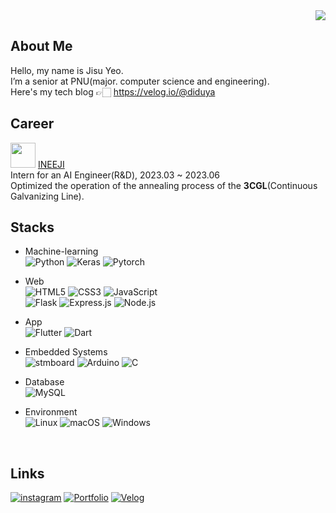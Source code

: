 <div align="right">
<a href="https://hits.seeyoufarm.com"><img src="https://hits.seeyoufarm.com/api/count/incr/badge.svg?url=https%3A%2F%2Fgithub.com%2FYeoJiSu&count_bg=%23C23EA9&title_bg=%23555555&icon=&icon_color=%23E7E7E7&title=hits&edge_flat=false"/></a>
</div>

## About Me
Hello, my name is Jisu Yeo. <br> I’m a senior at PNU(major. computer science and engineering).<br>
Here's my tech blog 👉🏻 https://velog.io/@diduya <br>

<!--
[![Velog]](https://velog.io/@diduya)
[![Mail]](mailto:duwltn1301@pusan.ac.kr)
-->
## Career
<img src="https://github.com/YeoJiSu/YeoJiSu/assets/76769044/f690c5d6-de1b-4341-85b0-4079a2eb9beb" width="40"></img> <a href="https://www.ineeji.com/">  INEEJI </a> <br>
Intern for an AI Engineer(R&D), 2023.03 ~ 2023.06 <br>
Optimized the operation of the annealing process of the **3CGL**(Continuous Galvanizing Line).

## Stacks
* Machine-learning <br>
![Python](https://img.shields.io/badge/Python-3776AB?style=for-the-badge&logo=Python&logoColor=white)
![Keras](https://img.shields.io/badge/Keras-%23D00000.svg?style=for-the-badge&logo=Keras&logoColor=white)
![Pytorch](https://img.shields.io/badge/PyTorch-EE4C2C?style=for-the-badge&logo=PyTorch&logoColor=white)

* Web <br>
![HTML5](https://img.shields.io/badge/-HTML5-E34F26?style=for-the-badge&logo=html5&logoColor=white)
![CSS3](https://img.shields.io/badge/-CSS3-1572B6?style=for-the-badge&logo=css3&logoColor=white)
![JavaScript](https://img.shields.io/badge/-JavaScript-F7DF1E?style=for-the-badge&logo=javascript&logoColor=white) <br/>
![Flask](https://img.shields.io/badge/-Flask-F7DF1E?style=for-the-badge&logo=flask&logoColor=white)
![Express.js](https://img.shields.io/badge/Express.js-000000?style=for-the-badge&logo=Express&logoColor=white)
![Node.js](https://img.shields.io/badge/Node.js-339933?style=for-the-badge&logo=Node.js&logoColor=white)

* App <br>
![Flutter](https://img.shields.io/badge/Flutter-02569B?style=for-the-badge&logo=Flutter&logoColor=white)
![Dart](https://img.shields.io/badge/Dart-F7DF1E?style=for-the-badge&logo=Dart&logoColor=white)

* Embedded Systems <br>
![stmboard](https://img.shields.io/badge/stmboard-02569B?style=for-the-badge&logo=IAREmbeddedWorkbench&logoColor=white)
![Arduino](https://img.shields.io/badge/Arduino-339933?style=for-the-badge&logo=Arduino&logoColor=white)
![C](https://img.shields.io/badge/C-F7DF1E?style=for-the-badge&logo=C&logoColor=white)
<!-- Python, C++ -->
<!-- <img src="https://img.shields.io/badge/C++-00599C?style=for-the-badge&logo=C++&logoColor=white">  -->



<!-- Node.js, PHP -->
<!-- <img src="https://img.shields.io/badge/PHP-777BB4?style=for-the-badge&logo=PHP&logoColor=white"> -->


<!-- Android Studio, kotlin -->
<!-- <img src="https://img.shields.io/badge/Android Studio-3DDC84?style=for-the-badge&logo=Android Studio&logoColor=white"> <img src="https://img.shields.io/badge/Kotlin-7F52FF?style=for-the-badge&logo=Kotlin&logoColor=white"> -->

* Database <br>
![MySQL](https://img.shields.io/badge/MySQL-4479A1?style=for-the-badge&logo=MySQL&logoColor=white)

* Environment <br>
![Linux](https://img.shields.io/badge/Linux-000000?style=for-the-badge&logo=Linux&logoColor=white)
![macOS](https://img.shields.io/badge/mac%20os-000000?style=for-the-badge&logo=macos&logoColor=F0F0F0)
![Windows](https://img.shields.io/badge/Windows-000000?style=for-the-badge&logo=Windows&logoColor=white)
<!--
* Tooling<br>
  <img src="https://img.shields.io/badge/github-181717?style=for-the-badge&logo=github&logoColor=white">
-->

<br>


<!--
![https://github.com/YeoJiSu](https://github-readme-stats.vercel.app/api?username=YeoJiSu&show_icons=true&theme=radical)
 -->
<!-- 
[![Top Langs](https://github-readme-stats.vercel.app/api/top-langs/?username=YeoJiSu&show_icons=true&langs_count=6&layout=compact&hide=shell&theme=radical)](https://github.com/YeoJiSu?tab=repositories)
 -->
 
<!-- [![Solved.ac Profile](http://mazassumnida.wtf/api/v2/generate_badge?boj=duwltn1301)](https://solved.ac/duwltn1301/) -->

## Links
[![instagram]](https://www.instagram.com/diduya0.0/)
[![Portfolio]](https://www.notion.so/Hello-I-m-Jisu-a1529cec56fc4426a92b6832e4ec0019)
[![Velog]](https://velog.io/@diduya)


<!-- Header -->

[Velog]: http://img.shields.io/badge/-%20Velog-96F2D7?style=flat-square&logo=github%20Sponsors&logoColor=white
[instagram]: https://img.shields.io/badge/-diduya0.0-E4405F?style=flat-square&logo=Instagram&logoColor=white
[Portfolio]: https://img.shields.io/badge/Portfolio-EA4335?style=flat-square&logo=Portfolio&logoColor=white

